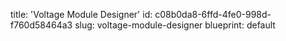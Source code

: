 title: 'Voltage Module Designer'
id: c08b0da8-6ffd-4fe0-998d-f760d58464a3
slug: voltage-module-designer
blueprint: default
